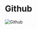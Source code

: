 # Github


![Github](https://user-images.githubusercontent.com/101035658/161426507-73cfac18-824e-440d-b110-c6335c880bce.jpeg)


